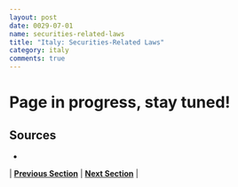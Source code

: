 ```yaml
---
layout: post
date: 0029-07-01
name: securities-related-laws
title: "Italy: Securities-Related Laws"
category: italy
comments: true
---
```


# Page in progress, stay tuned!

Sources 
--- 
- 


| **[Previous Section](https://neo-project.github.io/global-blockchain-compliance-hub//italy/italy-laws-token-sales.html)** | **[Next Section](https://neo-project.github.io/global-blockchain-compliance-hub//italy/italy-privacy-and-data-protection.html)** |
